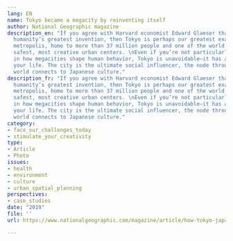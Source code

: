 ```yaml
---
lang: EN
name: Tokyo became a megacity by reinventing itself
author: National Geographic magazine
description_en: "If you agree with Harvard economist Edward Glaeser that cities are
  humanity’s greatest invention, then Tokyo is perhaps our greatest example: a stunning
  metropolis, home to more than 37 million people and one of the world’s wealthiest,
  safest, most creative urban centers. \nEven if you’re not particularly interested
  in how megacities shape human behavior, Tokyo is unavoidable—it has already changed
  your life. The city is the ultimate social influencer, the node through which the
  world connects to Japanese culture."
description_fr: "If you agree with Harvard economist Edward Glaeser that cities are
  humanity’s greatest invention, then Tokyo is perhaps our greatest example: a stunning
  metropolis, home to more than 37 million people and one of the world’s wealthiest,
  safest, most creative urban centers. \nEven if you’re not particularly interested
  in how megacities shape human behavior, Tokyo is unavoidable—it has already changed
  your life. The city is the ultimate social influencer, the node through which the
  world connects to Japanese culture."
category:
- face_our_challenges_today
- stimulate_your_creativity
type:
- Article
- Photo
issues:
- health
- environment
- culture
- urban_spatial_planning
perspectives:
- case_studies
date: "2019"
file: ''
url: https://www.nationalgeographic.com/magazine/article/how-tokyo-japan-became-megacity-by-rebuilding-after-earthquake-war

---
```

